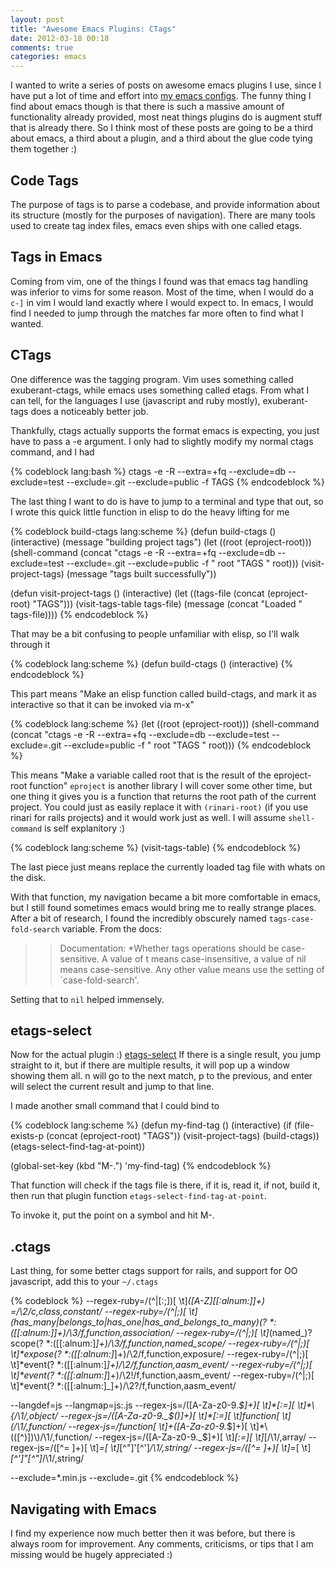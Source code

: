```yaml
---
layout: post
title: "Awesome Emacs Plugins: CTags"
date: 2012-03-18 00:18
comments: true
categories: emacs
---
```


I wanted to write a series of posts on awesome emacs plugins I use, since I have put a lot of time and effort into [my emacs configs](http://github.com/mbriggs/.emacs.d). The funny thing I find about emacs though is that there is such a massive amount of functionality already provided, most neat things plugins do is augment stuff that is already there. So I think most of these posts are going to be a third about emacs, a third about a plugin, and a third about the glue code tying them together :)

## Code Tags

The purpose of tags is to parse a codebase, and provide information about its structure (mostly for the purposes of navigation). There are many tools used to create tag index files, emacs even ships with one called etags.

## Tags in Emacs

Coming from vim, one of the things I found was that emacs tag handling was inferior to vims for some reason. Most of the time, when I would do a `c-]` in vim I would land exactly where I would expect to. In emacs, I would find I needed to jump through the matches far more often to find what I wanted.

## CTags

One difference was the tagging program. Vim uses something called exuberant-ctags, while emacs uses something called etags. From what I can tell, for the languages I use (javascript and ruby mostly), exuberant-tags does a noticeably better job.

Thankfully, ctags actually supports the format emacs is expecting, you just have to pass a -e argument. I only had to slightly modify my normal ctags command, and I had

{% codeblock lang:bash %}
ctags -e -R --extra=+fq --exclude=db --exclude=test --exclude=.git --exclude=public -f TAGS
{% endcodeblock %}

The last thing I want to do is have to jump to a terminal and type that out, so I wrote this quick little function in elisp to do the heavy lifting for me

{% codeblock build-ctags lang:scheme %}
(defun build-ctags ()
  (interactive)
  (message "building project tags")
  (let ((root (eproject-root)))
    (shell-command (concat "ctags -e -R --extra=+fq --exclude=db --exclude=test --exclude=.git --exclude=public -f " root "TAGS " root)))
  (visit-project-tags)
  (message "tags built successfully"))

(defun visit-project-tags ()
  (interactive)
  (let ((tags-file (concat (eproject-root) "TAGS")))
    (visit-tags-table tags-file)
    (message (concat "Loaded " tags-file))))
{% endcodeblock %}

That may be a bit confusing to people unfamiliar with elisp, so I'll walk through it

{% codeblock lang:scheme %}
(defun build-ctags ()
  (interactive)
{% endcodeblock %}

This part means "Make an elisp function called build-ctags, and mark it as interactive so that it can be invoked via m-x"

{% codeblock lang:scheme %}
(let ((root (eproject-root)))
    (shell-command (concat "ctags -e -R --extra=+fq --exclude=db --exclude=test --exclude=.git --exclude=public -f " root "TAGS " root)))
{% endcodeblock %}

This means "Make a variable called root that is the result of the eproject-root function" `eproject` is another library I will cover some other time, but one thing it gives you is a function that returns the root path of the current project. You could just as easily replace it with `(rinari-root)` (if you use rinari for rails projects) and it would work just as well. I will assume `shell-command` is self explanitory :)

{% codeblock lang:scheme %}
(visit-tags-table)
{% endcodeblock %}

The last piece just means replace the currently loaded tag file with whats on the disk. 

With that function, my navigation became a bit more comfortable in emacs, but I still found sometimes emacs would bring me to really strange places. After a bit of research, I found the incredibly obscurely named `tags-case-fold-search` variable. From the docs:

>>Documentation:
>>*Whether tags operations should be case-sensitive.
>>A value of t means case-insensitive, a value of nil means case-sensitive.
>>Any other value means use the setting of `case-fold-search'.

Setting that to `nil` helped immensely.

## etags-select

Now for the actual plugin :) [etags-select](http://www.emacswiki.org/emacs/EtagsSelect) If there is a single result, you jump straight to it, but if there are multiple results, it will pop up a window showing them all. n will go to the next match, p to the previous, and enter will select the current result and jump to that line.

I made another small command that I could bind to

{% codeblock lang:scheme %}
(defun my-find-tag ()
  (interactive)
  (if (file-exists-p (concat (eproject-root) "TAGS"))
      (visit-project-tags)
    (build-ctags))
  (etags-select-find-tag-at-point))

(global-set-key (kbd "M-.") 'my-find-tag)
{% endcodeblock %}

That function will check if the tags file is there, if it is, read it, if not, build it, then run that plugin function `etags-select-find-tag-at-point`.

To invoke it, put the point on a symbol and hit M-.

## .ctags

Last thing, for some better ctags support for rails, and support for OO javascript, add this to your `~/.ctags`

{% codeblock %}
--regex-ruby=/(^|[:;])[ \t]*([A-Z][[:alnum:]_]+) *=/\2/c,class,constant/
--regex-ruby=/(^|;)[ \t]*(has_many|belongs_to|has_one|has_and_belongs_to_many)\(? *:([[:alnum:]_]+)/\3/f,function,association/
--regex-ruby=/(^|;)[ \t]*(named_)?scope\(? *:([[:alnum:]_]+)/\3/f,function,named_scope/
--regex-ruby=/(^|;)[ \t]*expose\(? *:([[:alnum:]_]+)/\2/f,function,exposure/
--regex-ruby=/(^|;)[ \t]*event\(? *:([[:alnum:]_]+)/\2/f,function,aasm_event/
--regex-ruby=/(^|;)[ \t]*event\(? *:([[:alnum:]_]+)/\2!/f,function,aasm_event/
--regex-ruby=/(^|;)[ \t]*event\(? *:([[:alnum:]_]+)/\2?/f,function,aasm_event/

--langdef=js
--langmap=js:.js
--regex-js=/([A-Za-z0-9._$]+)[ \t]*[:=][ \t]*\{/\1/,object/
--regex-js=/([A-Za-z0-9._$()]+)[ \t]*[:=][ \t]*function[ \t]*\(/\1/,function/
--regex-js=/function[ \t]+([A-Za-z0-9._$]+)[ \t]*\(([^)])\)/\1/,function/
--regex-js=/([A-Za-z0-9._$]+)[ \t]*[:=][ \t]*\[/\1/,array/
--regex-js=/([^= ]+)[ \t]*=[ \t]*[^"]'[^']*/\1/,string/
--regex-js=/([^= ]+)[ \t]*=[ \t]*[^']"[^"]*/\1/,string/

--exclude=*.min.js
--exclude=.git
{% endcodeblock %}

## Navigating with Emacs

I find my experience now much better then it was before, but there is always room for improvement. Any comments, criticisms, or tips that I am missing would be hugely appreciated :)